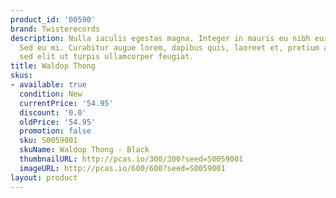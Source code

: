 ```yaml
---
product_id: '00590'
brand: Twisterecords
description: Nulla iaculis egestas magna. Integer in mauris eu nibh euismod gravida.
  Sed eu mi. Curabitur augue lorem, dapibus quis, laoreet et, pretium ac, nisi. Duis
  sed elit ut turpis ullamcorper feugiat.
title: Waldop Thong
skus:
- available: true
  condition: New
  currentPrice: '54.95'
  discount: '0.0'
  oldPrice: '54.95'
  promotion: false
  sku: S0059001
  skuName: Waldop Thong - Black
  thumbnailURL: http://pcas.io/300/300?seed=S0059001
  imageURL: http://pcas.io/600/600?seed=S0059001
layout: product
---
```

